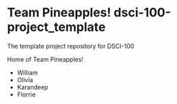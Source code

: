 # Team Pineapples! dsci-100-project_template
The template project repository for DSCI-100

Home of Team Pineapples!

- William
- Olivia
- Karandeep
- Florrie

